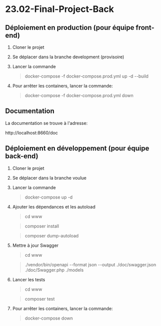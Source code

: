 # 23.02-Final-Project-Back

## Déploiement en production (pour équipe front-end)

1. Cloner le projet
2. Se déplacer dans la branche development (provisoire)
3. Lancer la commande
    > docker-compose -f docker-compose.prod.yml up -d --build

4. Pour arrêter les containers, lancer la commande:
    > docker-compose -f docker-compose.prod.yml down


## Documentation

La documentation se trouve à l'adresse:

http://localhost:8660/doc

## Déploiement en développement (pour équipe back-end)

1. Cloner le projet
2. Se déplacer dans la branche voulue
3. Lancer la commande
   > docker-compose up -d

4. Ajouter les dépendances et les autoload
    > cd www

    > composer install

    > composer dump-autoload

5. Mettre à jour Swagger
   > cd www

   > ./vendor/bin/openapi --format json --output ./doc/swagger.json ./doc/Swagger.php ./models

6. Lancer les tests
   > cd www

   > composer test
   
7. Pour arrêter les containers, lancer la commande:
   > docker-compose down
